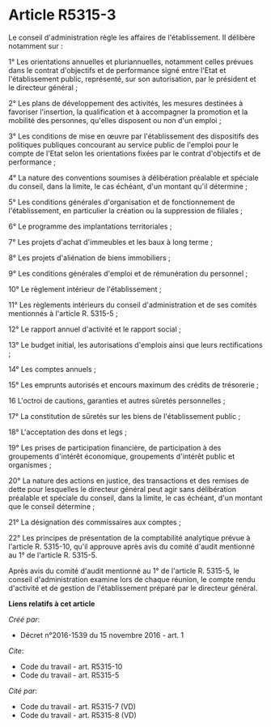 # Article R5315-3

Le conseil d'administration règle les affaires de l'établissement. Il délibère notamment sur : 

1° Les orientations annuelles et pluriannuelles, notamment celles prévues dans le contrat d'objectifs et de performance signé
entre l'Etat et l'établissement public, représenté, sur son autorisation, par le président et le directeur général ; 

2° Les plans de développement des activités, les mesures destinées à favoriser l'insertion, la qualification et à accompagner
la promotion et la mobilité des personnes, qu'elles disposent ou non d'un emploi ; 

3° Les conditions de mise en œuvre par l'établissement des dispositifs des politiques publiques concourant au service public
de l'emploi pour le compte de l'Etat selon les orientations fixées par le contrat d'objectifs et de performance ; 

4° La nature des conventions soumises à délibération préalable et spéciale du conseil, dans la limite, le cas échéant, d'un
montant qu'il détermine ; 

5° Les conditions générales d'organisation et de fonctionnement de l'établissement, en particulier la création ou la
suppression de filiales ; 

6° Le programme des implantations territoriales ; 

7° Les projets d'achat d'immeubles et les baux à long terme ; 

8° Les projets d'aliénation de biens immobiliers ; 

9° Les conditions générales d'emploi et de rémunération du personnel ; 

10° Le règlement intérieur de l'établissement ; 

11° Les règlements intérieurs du conseil d'administration et de ses comités mentionnés à l'article R. 5315-5 ; 

12° Le rapport annuel d'activité et le rapport social ; 

13° Le budget initial, les autorisations d'emplois ainsi que leurs rectifications ; 

14° Les comptes annuels ; 

15° Les emprunts autorisés et encours maximum des crédits de trésorerie ; 

16 L'octroi de cautions, garanties et autres sûretés personnelles ; 

17° La constitution de sûretés sur les biens de l'établissement public ; 

18° L'acceptation des dons et legs ; 

19° Les prises de participation financière, de participation à des groupements d'intérêt économique, groupements d'intérêt
public et organismes ; 

20° La nature des actions en justice, des transactions et des remises de dette pour lesquelles le directeur général peut agir
sans délibération préalable et spéciale du conseil, dans la limite, le cas échéant, d'un montant que le conseil détermine ; 

21° La désignation des commissaires aux comptes ; 

22° Les principes de présentation de la comptabilité analytique prévue à l'article R. 5315-10, qu'il approuve après avis du
comité d'audit mentionné au 1° de l'article R. 5315-5. 

Après avis du comité d'audit mentionné au 1° de l'article R. 5315-5, le conseil d'administration examine lors de chaque
réunion, le compte rendu d'activité et de gestion de l'établissement préparé par le directeur général.

**Liens relatifs à cet article**

_Créé par_:

  - Décret n°2016-1539 du 15 novembre 2016 - art. 1

_Cite_:

  - Code du travail - art. R5315-10
  - Code du travail - art. R5315-5

_Cité par_:

  - Code du travail - art. R5315-7 (VD)
  - Code du travail - art. R5315-8 (VD)
